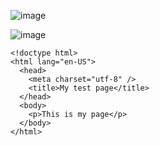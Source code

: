 ![image](https://github.com/user-attachments/assets/6443b74c-01c9-49fa-a9cf-fc6063d4a396)

![image](https://github.com/user-attachments/assets/dd18536d-6666-414a-9bd5-dd8ae97c3bef)


```
<!doctype html>
<html lang="en-US">
  <head>
    <meta charset="utf-8" />
    <title>My test page</title>
  </head>
  <body>
    <p>This is my page</p>
  </body>
</html>
```
